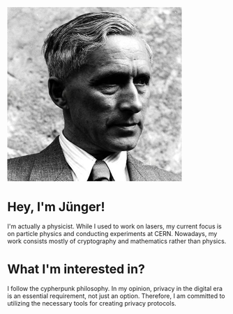 <img src="junger.jpeg" alt="junger">

# Hey, I'm Jünger!

I'm actually a physicist. While I used to work on lasers, my current focus is on particle physics and conducting experiments at CERN.
Nowadays, my work consists mostly of cryptography and mathematics rather than physics.

# What I'm interested in?

I follow the cypherpunk philosophy. In my opinion, privacy in the digital era is an essential requirement, not just an option. Therefore, I am committed to utilizing the necessary tools for creating privacy protocols.

